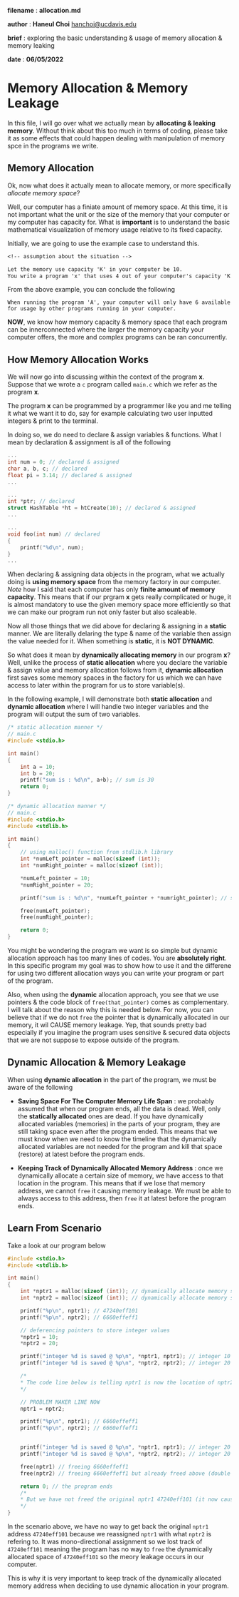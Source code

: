 **filename** : **allocation.md**

**author** : **Haneul Choi** [hanchoi@ucdavis.edu](hanchoi@ucdavis.edu)

**brief** : exploring the basic understanding & usage of memory allocation & memory leaking

**date** : **06/05/2022**

# Memory Allocation & Memory Leakage

In this file, I will go over what we actually mean by **allocating & leaking memory**. Without think about this too much in terms of coding, please take it as some effects that could happen dealing with manipulation of memory spce in the programs we write.

## Memory Allocation

Ok, now what does it actually mean to allocate memory, or more specifically _allocate memory space_?

Well, our computer has a finiate amount of memory space. At this time, it is not important what the unit or the size of the memory that your computer or my computer has capacity for. What is **important** is to understand the basic mathematical visualization of memory usage relative to its fixed capacity.

Initially, we are going to use the example case to understand this.

```tex
<!-- assumption about the situation -->

Let the memory use capacity 'K' in your computer be 10.
You write a program 'x' that uses 4 out of your computer's capacity 'K'
```

From the above example, you can conclude the following

`When running the program 'A', your computer will only have 6 available for usage by other programs running in your computer.`

**NOW**, we know how memory capacity & memory space that each program can be innerconnected where the larger the memory capacity your computer offers, the more and complex programs can be ran concurrently.

## How Memory Allocation Works

We will now go into discussing within the context of the program **x**. Suppose that we wrote a `c` program called `main.c` which we refer as the program **x**.

The program **x** can be programmed by a programmer like you and me telling it what we want it to do, say for example calculating two user inputted integers & print to the terminal.

In doing so, we do need to declare & assign variables & functions. What I mean by declaration & assignment is all of the following

```c
...
int num = 0; // declared & assigned
char a, b, c; // declared
float pi = 3.14; // declared & assigned
...
```

```c
...
int *ptr; // declared
struct HashTable *ht = htCreate(10); // declared & assigned
...
```

```c
...
void foo(int num) // declared
{
    printf("%d\n", num);
}
...
```

When declaring & assigning data objects in the program, what we actually doing is **using memory space** from the memory factory in our computer. _Note_ how I said that each computer has only **finite amount of memory capacity**. This means that if our prgram **x** gets really complicated or huge, it is almost mandatory to use the given memory space more efficiently so that we can make our program run not only faster but also scaleable.

Now all those things that we did above for declaring & assigning in a **static** manner. We are literally delaring the type & name of the variable then assign the value needed for it. When something is **static**, it is **NOT DYNAMIC**.

So what does it mean by **dynamically allocating memory** in our program **x**? Well, unlike the process of **static allocation** where you declare the variable & assign value and memory allocation follows from it, **dynamic allocation** first saves some memory spaces in the factory for us which we can have access to later within the program for us to store variable(s).

In the following example, I will demonstrate both **static allocation** and **dynamic allocation** where I will handle two integer variables and the program will output the sum of two variables.

```c
/* static allocation manner */
// main.c
#include <stdio.h>

int main()
{
    int a = 10;
    int b = 20;
    printf("sum is : %d\n", a+b); // sum is 30
    return 0;
}
```

```c
/* dynamic allocation manner */
// main.c
#include <stdio.h>
#include <stdlib.h>

int main()
{
    // using malloc() function from stdlib.h library
    int *numLeft_pointer = malloc(sizeof (int));
    int *numRight_pointer = malloc(sizeof (int));

    *numLeft_pointer = 10;
    *numRight_pointer = 20;

    printf("sum is : %d\n", *numLeft_pointer + *numright_pointer); // sum is 30

    free(numLeft_pointer);
    free(numRight_pointer);

    return 0;
}
```

You might be wondering the program we want is so simple but dynamic allocation approach has too many lines of codes. You are **absolutely right**. In this specific program my goal was to show how to use it and the differene for using two different allocation ways you can write your program or part of the program.

Also, when using the **dynamic** allocation approach, you see that we use pointers & the code block of `free(that_pointer)` comes as complementary. I will talk about the reason why this is needed below. For now, you can believe that if we do not `free` the pointer that is dynamically allocated in our memory, it wil CAUSE memory leakage. Yep, that sounds pretty bad especially if you imagine the program uses sensitive & secured data objects that we are not suppose to expose outside of the program.

## Dynamic Allocation & Memory Leakage

When using **dynamic allocation** in the part of the program, we must be aware of the following

- **Saving Space For The Computer Memory Life Span** : we probably assumed that when our program ends, all the data is dead. Well, only the **statically allocated** ones are dead. If you have dynamically allocated variables (memories) in the parts of your program, they are still taking space even after the program ended. This means that we must know when we need to know the timeline that the dynamically allocated variables are not needed for the program and kill that space (restore) at latest before the program ends.

- **Keeping Track of Dynamically Allocated Memory Address** : once we dynamically allocate a certain size of memory, we have access to that location in the program. This means that if we lose that memory address, we cannot `free` it causing memory leakage. We must be able to always access to this address, then `free` it at latest before the program ends.

## Learn From Scenario

Take a look at our program below

```c
#include <stdio.h>
#include <stdlib.h>

int main()
{
    int *nptr1 = malloc(sizeof (int)); // dynamically allocate memory space @ 47240eff101
    int *nptr2 = malloc(sizeof (int)); // dynamically allocate memory space @ 6660effeff1

    printf("%p\n", nptr1); // 47240eff101
    printf("%p\n", nptr2); // 6660effeff1

    // deferencing pointers to store integer values
    *nptr1 = 10;
    *nptr2 = 20;

    printf("integer %d is saved @ %p\n", *nptr1, nptr1); // integer 10 is saved @ 47240eff101
    printf("integer %d is saved @ %p\n", *nptr2, nptr2); // integer 20 is saved @ 6660effeff1

    /*
    * The code line below is telling nptr1 is now the location of nptr2
    */

    // PROBLEM MAKER LINE NOW
    nptr1 = nptr2;

    printf("%p\n", nptr1); // 6660effeff1
    printf("%p\n", nptr2); // 6660effeff1


    printf("integer %d is saved @ %p\n", *nptr1, nptr1); // integer 20 is saved @ 6660effeff1
    printf("integer %d is saved @ %p\n", *nptr2, nptr2); // integer 20 is saved @ 6660effeff1

    free(nptr1) // freeing 6660effeff1
    free(nptr2) // freeing 6660effeff1 but already freed above (double free error)

    return 0; // the program ends
    /*
    * But we have not freed the original nptr1 47240eff101 (it now causes memory leakage)
    */
}
```

In the scenario above, we have no way to get back the original `nptr1` address `47240eff101` because we reassigned `nptr1` with what `nptr2` is refering to. It was mono-directional assignment so we lost track of `47240eff101` meaning the program has no way to `free` the dynamically allocated space of `47240eff101` so the meory leakage occurs in our computer.

This is why it is very important to keep track of the dynamically allocated memory address when deciding to use dynamic allocation in your program.
